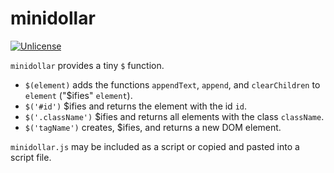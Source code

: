 # minidollar

[![Unlicense](https://img.shields.io/badge/license-Unlicense-blue)](https://choosealicense.com/licenses/unlicense/)

`minidollar` provides a tiny `$` function.

- `$(element)` adds the functions `appendText`, `append`, and `clearChildren` to `element` ("$ifies" `element`).
- `$('#id')` $ifies and returns the element with the id `id`.
- `$('.className')` $ifies and returns all elements with the class `className`.
- `$('tagName')` creates, $ifies, and returns a new DOM element.

`minidollar.js` may be included as a script or copied and pasted into a script file.
